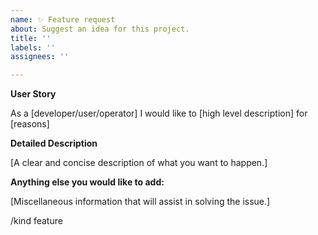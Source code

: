 ```yaml
---
name: ✨ Feature request
about: Suggest an idea for this project.
title: ''
labels: ''
assignees: ''

---
```


<!-- NOTE: ⚠️ For larger proposals, we follow the CAEP process as outlined in https://sigs.k8s.io/cluster-api/CONTRIBUTING.md. -->

**User Story**

As a [developer/user/operator] I would like to [high level description] for [reasons]

**Detailed Description**

[A clear and concise description of what you want to happen.]

**Anything else you would like to add:**

[Miscellaneous information that will assist in solving the issue.]

/kind feature

